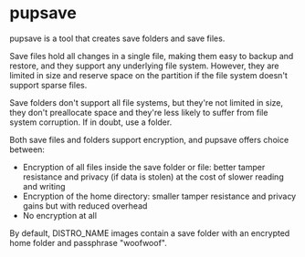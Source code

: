 # pupsave

pupsave is a tool that creates save folders and save files.

Save files hold all changes in a single file, making them easy to backup and restore, and they support any underlying file system. However, they are limited in size and reserve space on the partition if the file system doesn't support sparse files.

Save folders don't support all file systems, but they're not limited in size, they don't preallocate space and they're less likely to suffer from file system corruption. If in doubt, use a folder.

Both save files and folders support encryption, and pupsave offers choice between:
* Encryption of all files inside the save folder or file: better tamper resistance and privacy (if data is stolen) at the cost of slower reading and writing
* Encryption of the home directory: smaller tamper resistance and privacy gains but with reduced overhead
* No encryption at all

By default, DISTRO_NAME images contain a save folder with an encrypted home folder and passphrase "woofwoof".

